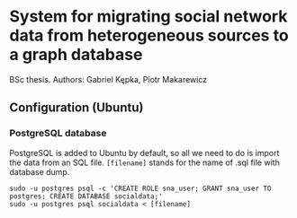 # System for migrating social network data from heterogeneous sources to a graph database

BSc thesis. Authors: Gabriel Kępka, Piotr Makarewicz

## Configuration (Ubuntu)

### PostgreSQL database

PostgreSQL is added to Ubuntu by default, so all we need to do is import the data from an SQL file. `[filename]` stands for the name of .sql file with database dump.

```shell
sudo -u postgres psql -c 'CREATE ROLE sna_user; GRANT sna_user TO postgres; CREATE DATABASE socialdata;'
sudo -u postgres psql socialdata < [filename]
```
